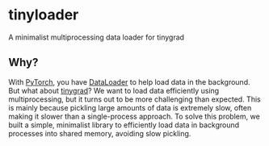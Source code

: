 # tinyloader
A minimalist multiprocessing data loader for tinygrad

## Why?

With [PyTorch](https://pytorch.org), you have [DataLoader](https://docs.pytorch.org/tutorials/beginner/basics/data_tutorial.html) to help load data in the background.
But what about [tinygrad](https://github.com/tinygrad/tinygrad/)?
We want to load data efficiently using multiprocessing, but it turns out to be more challenging than expected.
This is mainly because pickling large amounts of data is extremely slow, often making it slower than a single-process approach.
To solve this problem, we built a simple, minimalist library to efficiently load data in background processes into shared memory, avoiding slow pickling.
